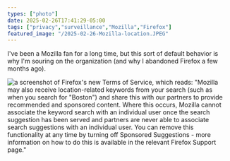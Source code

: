 ```yaml
---
types: ["photo"]
date: 2025-02-26T17:41:29-05:00
tags: ["privacy","surveillance","Mozilla","Firefox"]
featured_image: "/2025-02-26-Mozilla-location.JPEG"
---
```

I've been a Mozilla fan for a long time, but this sort of default behavior is why I'm souring on the organization (and why I abandoned Firefox a few months ago).

![a screenshot of Firefox's new Terms of Service, which reads: "Mozilla may also receive location-related keywords from your search (such as when you search for "Boston") and share this with our partners to provide recommended and sponsored content. Where this occurs, Mozilla cannot associate the keyword search with an individual user once the search suggestion has been served and partners are never able to associate search suggestions with an individual user. You can remove this functionality at any time by turning off Sponsored Suggestions - more information on how to do this is available in the relevant Firefox Support page."](/2025-02-26-Mozilla-location.JPEG)
